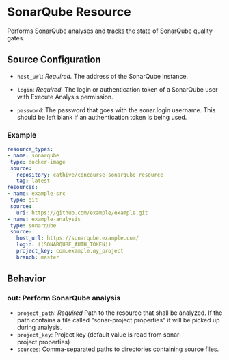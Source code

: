 # SonarQube Resource

Performs SonarQube analyses and tracks the state of SonarQube quality gates.

## Source Configuration

* `host_url`: *Required.* The address of the SonarQube instance.

* `login`: *Required.* The login or authentication token of a SonarQube user with Execute Analysis
  permission.

* `password`: The password that goes with the sonar.login username. This should be left blank if an
  authentication token is being used.

 ### Example
 ```yaml
 resource_types:
 - name: sonarqube
  type: docker-image
  source:
    repository: cathive/concourse-sonarqube-resource
    tag: latest
resources:
- name: example-src
  type: git
  source:
    uri: https://github.com/example/example.git
- name: example-analysis
  type: sonarqube
  source:
    host_url: https://sonarqube.example.com/
    login: ((SONARQUBE_AUTH_TOKEN))
    project_key: com.example.my_project
    branch: master
 ```

## Behavior

### out: Perform SonarQube analysis
* `project_path`: *Required* Path to the resource that shall be analyzed.
  If the path contains a file called "sonar-project.properties" it will be picked
  up during analysis.
* `project_key`: Project key (default value is read from sonar-project.properties)
* `sources`: Comma-separated paths to directories containing source files.